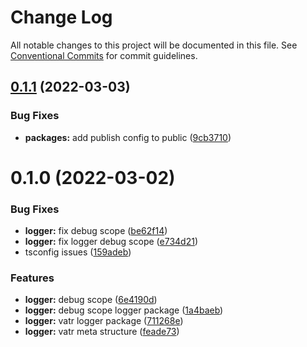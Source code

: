 # Change Log

All notable changes to this project will be documented in this file.
See [Conventional Commits](https://conventionalcommits.org) for commit guidelines.

## [0.1.1](https://github.com/AliMD/vatr/compare/v0.1.0...v0.1.1) (2022-03-03)


### Bug Fixes

* **packages:** add publish config to public ([9cb3710](https://github.com/AliMD/vatr/commit/9cb37106b5a35d24d5195ff54232e5769ccc034e))





# 0.1.0 (2022-03-02)

### Bug Fixes

* **logger:** fix debug scope ([be62f14](https://github.com/AliMD/vatr/commit/be62f142cbe3fe4d328e3fd9941ea7c2d640a23f))
* **logger:** fix logger debug scope ([e734d21](https://github.com/AliMD/vatr/commit/e734d218db888ecec33a03dc805b98dd75543efd))
* tsconfig issues ([159adeb](https://github.com/AliMD/vatr/commit/159adeb72de4626dc16f6657765605b0a2ddccb1))

### Features

* **logger:** debug scope ([6e4190d](https://github.com/AliMD/vatr/commit/6e4190dc9dafc28e3a7a481aa43622a23527993c))
* **logger:** debug scope logger package ([1a4baeb](https://github.com/AliMD/vatr/commit/1a4baeb7a253ba66563dbcf06079242dabb9f246))
* **logger:** vatr logger package ([711268e](https://github.com/AliMD/vatr/commit/711268e17dea8ada9c901ef1e9d605b3212abd97))
* **logger:** vatr meta structure ([feade73](https://github.com/AliMD/vatr/commit/feade735a6f141db77b81d7791d8872d45c8bf7e))
